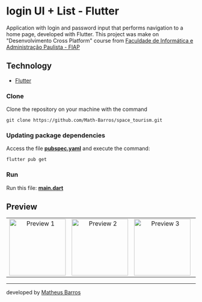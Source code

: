 # login UI + List - Flutter

Application with login and password input that performs navigation to a home page, developed with Flutter. This project was make on "Desenvolvimento Cross Platform" course from [Faculdade de Informática e Administração Paulista - FIAP](https://www.fiap.com.br/)

## Technology

- [Flutter](https://flutter.dev/)

### Clone
Clone the repository on your machine with the command

```git clone https://github.com/Math-Barros/space_tourism.git```

### Updating package dependencies
Access the file **[pubspec.yaml](https://github.com/Math-Barros/space_tourism/blob/main/space_tourism/pubspec.yaml)** and execute the command:

```
flutter pub get
```

### Run

Run this file: **[main.dart](https://github.com/Math-Barros/space_tourism/blob/main/space_tourism/lib/main.dart)**

## Preview

<table align="center">
  <tr>
    <td align="center">
      <img src="/Preview_1.png" width="150" alt="Preview 1" />
    </td>
    <td align="center">
      <img src="/Preview_2.png" width="150" alt="Preview 2" />
    </td>
    <td align="center">
      <img src="/Preview_3.png" width="150" alt="Preview 3" />
    </td>
    <td align="center">
      <img src="/Preview_4.png" width="150" alt="Preview 4" />
    </td>
    <td align="center">
      <img src="/Preview_5.png" width="150" alt="Preview 5" />
    </td>
    <td align="center">
      <img src="/Preview_6.png" width="150" alt="Preview 6" />
    </td>
    <td align="center">
      <img src="/Preview_7.png" width="150" alt="Preview 7" />
    </td>
  </tr>
</table>


--- 
developed by [Matheus Barros](https://github.com/Math-Barros)
